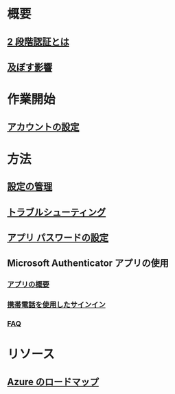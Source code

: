 # 概要
## [2 段階認証とは](multi-factor-authentication-end-user.md)
## [及ぼす影響](multi-factor-authentication-end-user-signin.md)

# 作業開始
## [アカウントの設定](multi-factor-authentication-end-user-first-time.md)

# 方法
## [設定の管理](multi-factor-authentication-end-user-manage-settings.md)
## [トラブルシューティング](multi-factor-authentication-end-user-troubleshoot.md)
## [アプリ パスワードの設定](multi-factor-authentication-end-user-app-passwords.md)
## Microsoft Authenticator アプリの使用
### [アプリの概要](microsoft-authenticator-app-how-to.md)
### [携帯電話を使用したサインイン](microsoft-authenticator-app-phone-signin-faq.md)
### [FAQ](microsoft-authenticator-app-faq.md)
# リソース
## [Azure のロードマップ](https://azure.microsoft.com/roadmap/?category=security-identity)